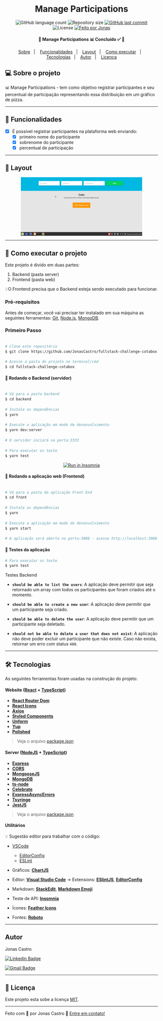 <h1 align="center">
  Manage Participations
</h1>

<p align="center">
  <img alt="GitHub language count" src="https://img.shields.io/github/languages/count/JonasCastro/fullstack-challenge-cotabox?color=%2304D361">

  <img alt="Repository size" src="https://img.shields.io/github/repo-size/JonasCastro/fullstack-challenge-cotabox">

 
  <a href="https://github.com/JonasCastro/fullstack-challenge-cotabox/commits/master">
    <img alt="GitHub last commit" src="https://img.shields.io/github/last-commit/JonasCastro/fullstack-challenge-cotabox">
  </a>
    
   <img alt="License" src="https://img.shields.io/badge/license-MIT-brightgreen">

  <a href="https://www.linkedin.com/in/jonas-castro-b4044111a/">
    <img alt="Feito por Jonas" src="https://img.shields.io/badge/feito%20por-Jonas-%237519C1">
  </a>
  
 
 
</p>

<h4 align="center"> 
	🚧  Manage Participations 📊 Concluído ✅ 🚧
</h4>

<p align="center">
 <a href="#-sobre-o-projeto">Sobre</a>&nbsp;&nbsp;&nbsp;|&nbsp;&nbsp;&nbsp;
 <a href="#wrench-funcionalidades">Funcionalidades</a>&nbsp;&nbsp;&nbsp;|&nbsp;&nbsp;&nbsp;
 <a href="#-layout">Layout</a>&nbsp;&nbsp;&nbsp;|&nbsp;&nbsp;&nbsp;
 <a href="#-como-executar-o-projeto">Como executar</a>&nbsp;&nbsp;&nbsp;|&nbsp;&nbsp;&nbsp;
 <a href="#-tecnologias">Tecnologias</a>&nbsp;&nbsp;&nbsp;|&nbsp;&nbsp;&nbsp;
 <a href="#autor">Autor</a>&nbsp;&nbsp;&nbsp;|&nbsp;&nbsp;&nbsp;
 <a href="#memo-licença">Licença</a>
</p>

## 💻 Sobre o projeto

:bar_chart: Manage Participations - tem como objetivo registrar participantes e seu percentual de participação representando essa distribuição em um gráfico de pizza.

---


## :wrench: Funcionalidades

- [x] É possível registrar participantes na plataforma web enviando:
  - [x] primeiro nome do participante
  - [x] sobrenome do participante
  - [x] percentual de participação

---

## 🎨 Layout

<p align="center" style="display: flex; align-items: flex-start; justify-content: center;">
  <img alt="Demo" title="#Demo" src="./assets/demo.gif" width="400px">
</p>

---

## 🚀 Como executar o projeto

Este projeto é divido em duas partes:
1. Backend (pasta server) 
2. Frontend (pasta web)

💡O Frontend precisa que o Backend esteja sendo executado para funcionar.

### Pré-requisitos

Antes de começar, você vai precisar ter instalado em sua máquina as seguintes ferramentas:
[Git](https://git-scm.com), [Node.js](https://nodejs.org/en/), [MongoDB](https://www.mongodb.com/).

### Primeiro Passo

```bash

# Clone este repositório
$ git clone https://github.com/JonasCastro/fullstack-challenge-cotabox.git

# Acesse a pasta do projeto no terminal/cmd
$ cd fullstack-challenge-cotabox

```

#### 🎲 Rodando o Backend (servidor)

```bash

# Vá para a pasta backend
$ cd backend

# Instale as dependências
$ yarn

# Execute a aplicação em modo de desenvolvimento
$ yarn dev:server

# O servidor inciará na porta:3333

# Para executar os teste
$ yarn test

```
<p align="center">
  <a href="https://github.com/JonasCastro/fullstack-challenge-cotabox/assets/insomnia_API.json" target="_blank"><img src="https://insomnia.rest/images/run.svg" alt="Run in Insomnia"></a>
</p>


#### 🧭 Rodando a aplicação web (Frontend)

```bash

# Vá para a pasta da aplicação Front End
$ cd front

# Instale as dependências
$ yarn

# Execute a aplicação em modo de desenvolvimento
$ yarn start

# A aplicação será aberta na porta:3000 - acesse http://localhost:3000

```
#### 💉 Testes da aplicação

```bash
# Para executar os teste
$ yarn test

```
Testes Backend

- **`should be able to list the users`**: A aplicação deve permitir que seja retornado um array com todos os participantes que foram criados até o momento.

- **`should be able to create a new user`**: A aplicação deve permitir que um participante seja criado.

- **`should be able to delete the user`**:  A aplicação deve permitir que um participante seja deletado.

- **`should not be able to delete a user that does not exist`**: A aplicação não deve poder excluir um participante que não existe. Caso não exista, retornar um erro com status `400`.

---

## 🛠 Tecnologias

As seguintes ferramentas foram usadas na construção do projeto:

#### **Website**  ([React](https://reactjs.org/)  +  [TypeScript](https://www.typescriptlang.org/))

-   **[React Router Dom](https://github.com/ReactTraining/react-router/tree/master/packages/react-router-dom)**
-   **[React Icons](https://react-icons.github.io/react-icons/)**
-   **[Axios](https://github.com/axios/axios)**
-   **[Styled Components](https://styled-components.com/)**
-   **[Unform](https://unform.dev/)**
-   **[Yup](https://github.com/jquense/yup)**
-   **[Polished](https://polished.js.org/)**

> Veja o arquivo  [package.json](https://github.com/JonasCastro/fullstack-challenge-cotabox/blob/master/front/package.json)

#### [](https://github.com/JonasCastro/fullstack-challenge-cotabox#server-nodejs--typescript)**Server**  ([NodeJS](https://nodejs.org/en/)  +  [TypeScript](https://www.typescriptlang.org/))

-   **[Express](https://expressjs.com/)**
-   **[CORS](https://expressjs.com/en/resources/middleware/cors.html)**
-   **[MongooseJS](https://mongoosejs.com/)**
-   **[MongoDB](https://www.mongodb.com/)**
-   **[ts-node](https://github.com/TypeStrong/ts-node)**
-   **[Celebrate](https://github.com/arb/celebrate)**
-   **[ExpressAsyncErrors](https://www.npmjs.com/package/express-async-errors)**
-   **[Tsyringe](https://github.com/microsoft/tsyringe)**
-   **[JestJS](https://jestjs.io/)**


> Veja o arquivo  [package.json](https://github.com/jonasCastro/fullstack-challenge-cotabox/blob/master/backend/package.json)

#### [](https://github.com/tgmarinho/Ecoleta#utilit%C3%A1rios)**Utilitários**


💡 Sugestão editor para trabalhar com o código: 
  - [VSCode](https://code.visualstudio.com/)
    - [EditorConfig](https://editorconfig.org/)
    - [ESLint](https://eslint.org/)

-   Gráficos:  **[ChartJS](https://www.chartjs.org/)**
-   Editor:  **[Visual Studio Code](https://code.visualstudio.com/)**  → Extensions:  **[ESlintJS](https://marketplace.visualstudio.com/items?itemName=dbaeumer.vscode-eslint)**, **[EditorConfig](https://marketplace.visualstudio.com/items?itemName=EditorConfig.EditorConfig)**
-   Markdown:  **[StackEdit](https://stackedit.io/)**,  **[Markdown Emoji](https://gist.github.com/rxaviers/7360908)**
-   Teste de API:  **[Insomnia](https://insomnia.rest/)**
-   Ícones:  **[Feather Icons](https://feathericons.com/)**
-   Fontes:  **[Roboto](https://fonts.google.com/specimen/Roboto)**


---


## Autor

Jonas Castro

[![Linkedin Badge](https://img.shields.io/badge/-Jonas-blue?style=flat-square&logo=Linkedin&logoColor=white&link=https://www.linkedin.com/in/jonas-castro-b4044111a/)](https://www.linkedin.com/in/jonas-castro-b4044111a/) 

[![Gmail Badge](https://img.shields.io/badge/-jonascastro128@gmail.com-c14438?style=flat-square&logo=Gmail&logoColor=white&link=mailto:jonascastro128@gmail.com)](mailto:jonascastro128@gmail.com)

---

## :memo: Licença

Este projeto esta sobe a licença [MIT](./LICENSE).

---
Feito com :blue_heart: por Jonas Castro :wave: [Entre em contato!](https://www.linkedin.com/in/jonas-castro-b4044111a/)
